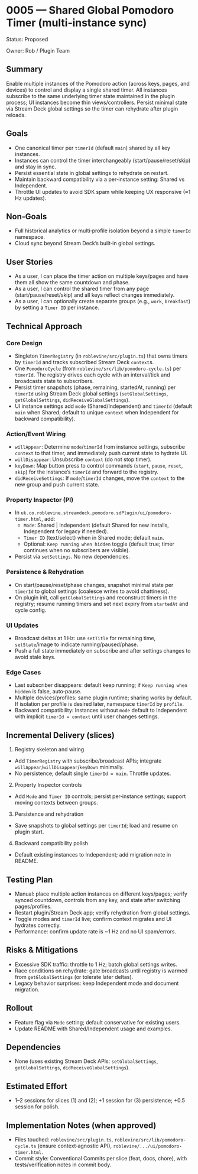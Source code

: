 # 0005 — Shared Global Pomodoro Timer (multi‑instance sync)

Status: Proposed

Owner: Rob / Plugin Team

## Summary

Enable multiple instances of the Pomodoro action (across keys, pages, and devices) to control and display a single shared timer. All instances subscribe to the same underlying timer state maintained in the plugin process; UI instances become thin views/controllers. Persist minimal state via Stream Deck global settings so the timer can rehydrate after plugin reloads.

## Goals

- One canonical timer per `timerId` (default `main`) shared by all key instances.
- Instances can control the timer interchangeably (start/pause/reset/skip) and stay in sync.
- Persist essential state in global settings to rehydrate on restart.
- Maintain backward compatibility via a per‑instance setting: Shared vs Independent.
- Throttle UI updates to avoid SDK spam while keeping UX responsive (≈1 Hz updates).

## Non‑Goals

- Full historical analytics or multi‑profile isolation beyond a simple `timerId` namespace.
- Cloud sync beyond Stream Deck’s built‑in global settings.

## User Stories

- As a user, I can place the timer action on multiple keys/pages and have them all show the same countdown and phase.
- As a user, I can control the shared timer from any page (start/pause/reset/skip) and all keys reflect changes immediately.
- As a user, I can optionally create separate groups (e.g., `work`, `breakfast`) by setting a `Timer ID` per instance.

## Technical Approach

### Core Design

- Singleton `TimerRegistry` (in `roblevine/src/plugin.ts`) that owns timers by `timerId` and tracks subscribed Stream Deck `context`s.
- One `PomodoroCycle` (from `roblevine/src/lib/pomodoro-cycle.ts`) per `timerId`. The registry drives each cycle with an interval/tick and broadcasts state to subscribers.
- Persist timer snapshots (phase, remaining, startedAt, running) per `timerId` using Stream Deck global settings (`setGlobalSettings`, `getGlobalSettings`, `didReceiveGlobalSettings`).
- UI instance settings add `mode` (Shared/Independent) and `timerId` (default `main` when Shared; default to unique `context` when Independent for backward compatibility).

### Action/Event Wiring

- `willAppear`: Determine `mode`/`timerId` from instance settings, subscribe `context` to that timer, and immediately push current state to hydrate UI.
- `willDisappear`: Unsubscribe `context` (do not stop timer).
- `keyDown`: Map button press to control commands (`start`, `pause`, `reset`, `skip`) for the instance’s `timerId` and forward to the registry.
- `didReceiveSettings`: If `mode`/`timerId` changes, move the `context` to the new group and push current state.

### Property Inspector (PI)

- In `uk.co.roblevine.streamdeck.pomodoro.sdPlugin/ui/pomodoro-timer.html`, add:
  - `Mode`: Shared | Independent (default Shared for new installs, Independent for legacy if needed).
  - `Timer ID` (text/select) when in Shared mode; default `main`.
  - Optional: `Keep running when hidden` toggle (default true; timer continues when no subscribers are visible).
- Persist via `setSettings`. No new dependencies.

### Persistence & Rehydration

- On start/pause/reset/phase changes, snapshot minimal state per `timerId` to global settings (coalesce writes to avoid chattiness).
- On plugin init, call `getGlobalSettings` and reconstruct timers in the registry; resume running timers and set next expiry from `startedAt` and cycle config.

### UI Updates

- Broadcast deltas at 1 Hz: use `setTitle` for remaining time, `setState`/image to indicate running/paused/phase.
- Push a full state immediately on subscribe and after settings changes to avoid stale keys.

### Edge Cases

- Last subscriber disappears: default keep running; if `Keep running when hidden` is false, auto‑pause.
- Multiple devices/profiles: same plugin runtime; sharing works by default. If isolation per profile is desired later, namespace `timerId` by `profile`.
- Backward compatibility: Instances without `mode` default to Independent with implicit `timerId = context` until user changes settings.

## Incremental Delivery (slices)

1) Registry skeleton and wiring
- Add `TimerRegistry` with subscribe/broadcast APIs; integrate `willAppear`/`willDisappear`/`keyDown` minimally.
- No persistence; default single `timerId = main`. Throttle updates.

2) Property Inspector controls
- Add `Mode` and `Timer ID` controls; persist per‑instance settings; support moving contexts between groups.

3) Persistence and rehydration
- Save snapshots to global settings per `timerId`; load and resume on plugin start.

4) Backward compatibility polish
- Default existing instances to Independent; add migration note in README.

## Testing Plan

- Manual: place multiple action instances on different keys/pages; verify synced countdown, controls from any key, and state after switching pages/profiles.
- Restart plugin/Stream Deck app; verify rehydration from global settings.
- Toggle modes and `timerId` live; confirm context migrates and UI hydrates correctly.
- Performance: confirm update rate is ~1 Hz and no UI spam/errors.

## Risks & Mitigations

- Excessive SDK traffic: throttle to 1 Hz; batch global settings writes.
- Race conditions on rehydrate: gate broadcasts until registry is warmed from `getGlobalSettings` (or tolerate later deltas).
- Legacy behavior surprises: keep Independent mode and document migration.

## Rollout

- Feature flag via `Mode` setting; default conservative for existing users.
- Update README with Shared/Independent usage and examples.

## Dependencies

- None (uses existing Stream Deck APIs: `setGlobalSettings`, `getGlobalSettings`, `didReceiveGlobalSettings`).

## Estimated Effort

- 1–2 sessions for slices (1) and (2); +1 session for (3) persistence; +0.5 session for polish.

## Implementation Notes (when approved)

- Files touched: `roblevine/src/plugin.ts`, `roblevine/src/lib/pomodoro-cycle.ts` (ensure context‑agnostic API), `roblevine/.../ui/pomodoro-timer.html`.
- Commit style: Conventional Commits per slice (feat, docs, chore), with tests/verification notes in commit body.

